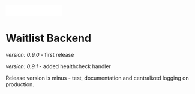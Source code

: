 ![Logo](/templ/BlockRideLogo.png)

# Waitlist Backend

_version: 0.9.0_ - first release

_version: 0.9.1_ - added healthcheck handler

Release version is minus - test, documentation and centralized logging
on production.
